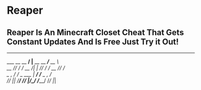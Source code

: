 # Reaper 

## Reaper Is An Minecraft Closet Cheat That Gets Constant Updates And Is Free Just Try it Out!



  _________________________________________________                                                                                                                                                                                  
  ___  __ \__  ____/__    |__  __ \__  ____/__  __ \                                                                                        
  __  /_/ /_  __/  __  /| |_  /_/ /_  __/  __  /_/ /                      
  _  _, _/_  /___  _  ___ |  ____/_  /___  _  _, _/                                                                                                               
  /_/ |_| /_____/  /_/  |_/_/     /_____/  /_/ |_|                                                                                                                                                                                                                                                    
                                                  
